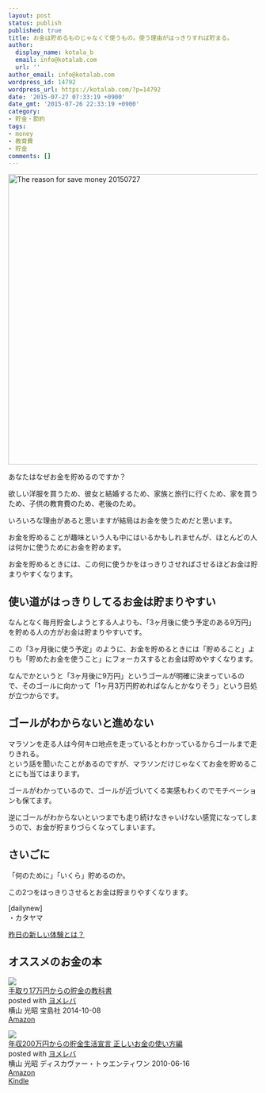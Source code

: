 ```yaml
---
layout: post
status: publish
published: true
title: お金は貯めるものじゃなくて使うもの。使う理由がはっきりすれば貯まる。
author:
  display_name: kotala_b
  email: info@kotalab.com
  url: ''
author_email: info@kotalab.com
wordpress_id: 14792
wordpress_url: https://kotalab.com/?p=14792
date: '2015-07-27 07:33:19 +0900'
date_gmt: '2015-07-26 22:33:19 +0900'
category:
- 貯金・節約
tags:
- money
- 教育費
- 貯金
comments: []
---
```

<p><img src="https://kotalab.com/wp-content/uploads/2015/07/the-reason-for-save-money_20150727.jpg" alt="The reason for save money 20150727" width="780" height ="585" class="aligncenter size-large" /></p>
<p>あなたはなぜお金を貯めるのですか？</p>
<p>欲しい洋服を買うため、彼女と結婚するため、家族と旅行に行くため、家を買うため、子供の教育費のため、老後のため。</p>
<p>いろいろな理由があると思いますが結局はお金を使うためだと思います。</p>
<p>お金を貯めることが趣味という人も中にはいるかもしれませんが、ほとんどの人は何かに使うためにお金を貯めます。</p>
<p>お金を貯めるときには、この何に使うかをはっきりさせればさせるほどお金は貯まりやすくなります。</p>
<p><!--more--></p>
<h2>使い道がはっきりしてるお金は貯まりやすい</h2>
<p>なんとなく毎月貯金しようとする人よりも、「3ヶ月後に使う予定のある9万円」を貯める人の方がお金は貯まりやすいです。</p>
<p>この「3ヶ月後に使う予定」のように、お金を貯めるときには「貯めること」よりも「貯めたお金を使うこと」にフォーカスするとお金は貯めやすくなります。</p>
<p>なんでかというと「3ヶ月後に9万円」というゴールが明確に決まっているので、そのゴールに向かって「1ヶ月3万円貯めればなんとかなりそう」という目処が立つからです。</p>
<h2>ゴールがわからないと進めない</h2>
<p>マラソンを走る人は今何キロ地点を走っているとわかっているからゴールまで走りきれる。<br />
という話を聞いたことがあるのですが、マラソンだけじゃなくてお金を貯めることにも当てはまります。</p>
<p>ゴールがわかっているので、ゴールが近づいてくる実感もわくのでモチベーションも保てます。</p>
<p>逆にゴールがわからないといつまでも走り続けなきゃいけない感覚になってしまうので、お金が貯まりづらくなってしまいます。</p>
<h2>さいごに</h2>
<p>「何のために」「いくら」貯めるのか。</p>
<p>この2つをはっきりさせるとお金は貯まりやすくなります。</p>
<p>[dailynew]<br />
・カタヤマ</p>
<p><a href="https://kotalab.com/lets-start-1day1new" title="昨日の新しい体験とは？">昨日の新しい体験とは？</a></p>
<div class="clear"></div>
<h2 class="ama">オススメのお金の本</h2>
<div class="booklink-box">
<div class="booklink-image"><a href="https://www.amazon.co.jp/exec/obidos/asin/4800232457/same-22/" target="_blank" ><img src="https://images-fe.ssl-images-amazon.com/images/I/41bcrFyJt7L._SL160_.jpg" style="border: none;" /></a></div>
<div class="booklink-info">
<div class="booklink-name"><a href="https://www.amazon.co.jp/exec/obidos/asin/4800232457/same-22/" target="_blank" >手取り17万円からの貯金の教科書</a>
<div class="booklink-powered-date">posted with <a href="https://yomereba.com" rel="nofollow" target="_blank">ヨメレバ</a></div>
</div>
<div class="booklink-detail">横山 光昭 宝島社 2014-10-08    </div>
<div class="booklink-link2">
<div class="shoplinkamazon"><a href="https://www.amazon.co.jp/exec/obidos/asin/4800232457/same-22/" target="_blank" >Amazon</a></div>
</p></div>
</div>
<div class="booklink-footer"></div>
</div>
<div class="booklink-box">
<div class="booklink-image"><a href="https://www.amazon.co.jp/exec/obidos/asin/4887598149/same-22/" target="_blank" ><img src="https://images-fe.ssl-images-amazon.com/images/I/41tqrZvWC-L._SL160_.jpg" style="border: none;" /></a></div>
<div class="booklink-info">
<div class="booklink-name"><a href="https://www.amazon.co.jp/exec/obidos/asin/4887598149/same-22/" target="_blank" >年収200万円からの貯金生活宣言 正しいお金の使い方編</a>
<div class="booklink-powered-date">posted with <a href="https://yomereba.com" rel="nofollow" target="_blank">ヨメレバ</a></div>
</div>
<div class="booklink-detail">横山 光昭 ディスカヴァー・トゥエンティワン 2010-06-16    </div>
<div class="booklink-link2">
<div class="shoplinkamazon"><a href="https://www.amazon.co.jp/exec/obidos/asin/4887598149/same-22/" target="_blank" >Amazon</a></div>
<div class="shoplinkkindle"><a href="https://www.amazon.co.jp/exec/obidos/ASIN/B00AZWTFFO/same-22/" target="_blank" >Kindle</a></div>
</p></div>
</div>
<div class="booklink-footer"></div>
</div>
